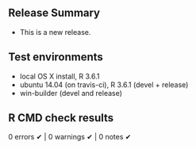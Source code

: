 ## Release Summary 
* This is a new release.

## Test environments
* local OS X install, R 3.6.1
* ubuntu 14.04 (on travis-ci), R 3.6.1 (devel + release)
* win-builder (devel and release)

## R CMD check results

0 errors ✔ | 0 warnings ✔ | 0 notes ✔

